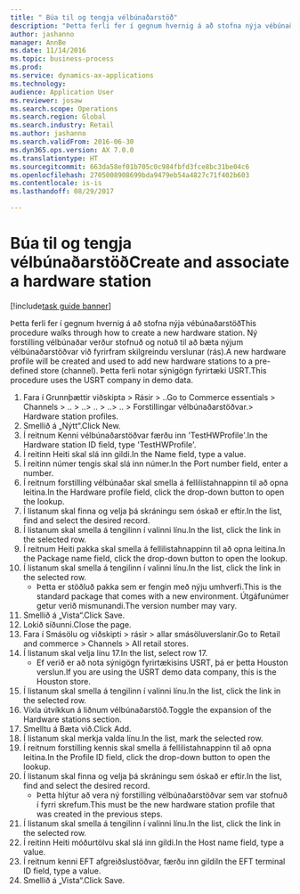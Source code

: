 ```yaml
--- 
title: " Búa til og tengja vélbúnaðarstöð"
description: "Þetta ferli fer í gegnum hvernig á að stofna nýja vébúnaðarstöð"
author: jashanno
manager: AnnBe
ms.date: 11/14/2016
ms.topic: business-process
ms.prod: 
ms.service: dynamics-ax-applications
ms.technology: 
audience: Application User
ms.reviewer: josaw
ms.search.scope: Operations
ms.search.region: Global
ms.search.industry: Retail
ms.author: jashanno
ms.search.validFrom: 2016-06-30
ms.dyn365.ops.version: AX 7.0.0
ms.translationtype: HT
ms.sourcegitcommit: 663da58ef01b705c0c984fbfd3fce8bc31be04c6
ms.openlocfilehash: 2705008908699bda9479eb54a4827c71f402b603
ms.contentlocale: is-is
ms.lasthandoff: 08/29/2017

---
```

# <a name="create-and-associate-a-hardware-station"></a><span data-ttu-id="50f58-103"> Búa til og tengja vélbúnaðarstöð</span><span class="sxs-lookup"><span data-stu-id="50f58-103">Create and associate a hardware station</span></span>

[!include[task guide banner](../includes/task-guide-banner.md)]

<span data-ttu-id="50f58-104">Þetta ferli fer í gegnum hvernig á að stofna nýja vébúnaðarstöð</span><span class="sxs-lookup"><span data-stu-id="50f58-104">This procedure walks through how to create a new hardware station.</span></span> <span data-ttu-id="50f58-105">Ný forstilling vélbúnaðar verður stofnuð og notuð til að bæta nýjum vélbúnaðarstöðvar við fyrirfram skilgreindu verslunar (rás).</span><span class="sxs-lookup"><span data-stu-id="50f58-105">A new hardware profile will be created and used to add new hardware stations to a pre-defined store (channel).</span></span> <span data-ttu-id="50f58-106">Þetta ferli notar sýnigögn fyrirtæki USRT.</span><span class="sxs-lookup"><span data-stu-id="50f58-106">This procedure uses the USRT company in demo data.</span></span>

1. <span data-ttu-id="50f58-107">Fara í Grunnþættir viðskipta > Rásir > ..</span><span class="sxs-lookup"><span data-stu-id="50f58-107">Go to Commerce essentials > Channels > ..</span></span> <span data-ttu-id="50f58-108">> ..</span><span class="sxs-lookup"><span data-stu-id="50f58-108">> ..</span></span> <span data-ttu-id="50f58-109">> ..</span><span class="sxs-lookup"><span data-stu-id="50f58-109">> ..</span></span> <span data-ttu-id="50f58-110">> Forstillingar vélbúnaðarstöðvar.</span><span class="sxs-lookup"><span data-stu-id="50f58-110">> Hardware station profiles.</span></span>
2. <span data-ttu-id="50f58-111">Smellið á „Nýtt“.</span><span class="sxs-lookup"><span data-stu-id="50f58-111">Click New.</span></span>
3. <span data-ttu-id="50f58-112">Í reitnum Kenni vélbúnaðarstöðvar færðu inn 'TestHWProfile'.</span><span class="sxs-lookup"><span data-stu-id="50f58-112">In the Hardware station ID field, type 'TestHWProfile'.</span></span>
4. <span data-ttu-id="50f58-113">Í reitinn Heiti skal slá inn gildi.</span><span class="sxs-lookup"><span data-stu-id="50f58-113">In the Name field, type a value.</span></span>
5. <span data-ttu-id="50f58-114">Í reitinn númer tengis skal slá inn númer.</span><span class="sxs-lookup"><span data-stu-id="50f58-114">In the Port number field, enter a number.</span></span>
6. <span data-ttu-id="50f58-115">Í reitnum forstilling vélbúnaðar skal smella á fellilistahnappinn til að opna leitina.</span><span class="sxs-lookup"><span data-stu-id="50f58-115">In the Hardware profile field, click the drop-down button to open the lookup.</span></span>
7. <span data-ttu-id="50f58-116">Í listanum skal finna og velja þá skráningu sem óskað er eftir.</span><span class="sxs-lookup"><span data-stu-id="50f58-116">In the list, find and select the desired record.</span></span>
8. <span data-ttu-id="50f58-117">Í listanum skal smella á tengilinn í valinni línu.</span><span class="sxs-lookup"><span data-stu-id="50f58-117">In the list, click the link in the selected row.</span></span>
9. <span data-ttu-id="50f58-118">Í reitnum Heiti pakka skal smella á fellilistahnappinn til að opna leitina.</span><span class="sxs-lookup"><span data-stu-id="50f58-118">In the Package name field, click the drop-down button to open the lookup.</span></span>
10. <span data-ttu-id="50f58-119">Í listanum skal smella á tengilinn í valinni línu.</span><span class="sxs-lookup"><span data-stu-id="50f58-119">In the list, click the link in the selected row.</span></span>
    * <span data-ttu-id="50f58-120">Þetta er stöðluð pakka sem er fengin með nýju umhverfi.</span><span class="sxs-lookup"><span data-stu-id="50f58-120">This is the standard package that comes with a new environment.</span></span> <span data-ttu-id="50f58-121">Útgáfunúmer getur verið mismunandi.</span><span class="sxs-lookup"><span data-stu-id="50f58-121">The version number may vary.</span></span>  
11. <span data-ttu-id="50f58-122">Smellið á „Vista“.</span><span class="sxs-lookup"><span data-stu-id="50f58-122">Click Save.</span></span>
12. <span data-ttu-id="50f58-123">Lokið síðunni.</span><span class="sxs-lookup"><span data-stu-id="50f58-123">Close the page.</span></span>
13. <span data-ttu-id="50f58-124">Fara í Smásölu og viðskipti > rásir > allar smásöluverslanir.</span><span class="sxs-lookup"><span data-stu-id="50f58-124">Go to Retail and commerce > Channels > All retail stores.</span></span>
14. <span data-ttu-id="50f58-125">Í listanum skal velja línu 17.</span><span class="sxs-lookup"><span data-stu-id="50f58-125">In the list, select row 17.</span></span>
    * <span data-ttu-id="50f58-126">Ef verið er að nota sýnigögn fyrirtækisins USRT, þá er þetta Houston verslun.</span><span class="sxs-lookup"><span data-stu-id="50f58-126">If you are using the USRT demo data company, this is the Houston store.</span></span>  
15. <span data-ttu-id="50f58-127">Í listanum skal smella á tengilinn í valinni línu.</span><span class="sxs-lookup"><span data-stu-id="50f58-127">In the list, click the link in the selected row.</span></span>
16. <span data-ttu-id="50f58-128">Víxla útvíkkun á liðnum vélbúnaðarstöð.</span><span class="sxs-lookup"><span data-stu-id="50f58-128">Toggle the expansion of the Hardware stations section.</span></span>
17. <span data-ttu-id="50f58-129">Smelltu á Bæta við.</span><span class="sxs-lookup"><span data-stu-id="50f58-129">Click Add.</span></span>
18. <span data-ttu-id="50f58-130">Í listanum skal merkja valda línu.</span><span class="sxs-lookup"><span data-stu-id="50f58-130">In the list, mark the selected row.</span></span>
19. <span data-ttu-id="50f58-131">Í reitnum forstilling kennis skal smella á fellilistahnappinn til að opna leitina.</span><span class="sxs-lookup"><span data-stu-id="50f58-131">In the Profile ID field, click the drop-down button to open the lookup.</span></span>
20. <span data-ttu-id="50f58-132">Í listanum skal finna og velja þá skráningu sem óskað er eftir.</span><span class="sxs-lookup"><span data-stu-id="50f58-132">In the list, find and select the desired record.</span></span>
    * <span data-ttu-id="50f58-133">Þetta hlýtur að vera ný forstilling vélbúnaðarstöðvar sem var stofnuð í fyrri skrefum.</span><span class="sxs-lookup"><span data-stu-id="50f58-133">This must be the new hardware station profile that was created in the previous steps.</span></span>  
21. <span data-ttu-id="50f58-134">Í listanum skal smella á tengilinn í valinni línu.</span><span class="sxs-lookup"><span data-stu-id="50f58-134">In the list, click the link in the selected row.</span></span>
22. <span data-ttu-id="50f58-135">Í reitinn Heiti móðurtölvu skal slá inn gildi.</span><span class="sxs-lookup"><span data-stu-id="50f58-135">In the Host name field, type a value.</span></span>
23. <span data-ttu-id="50f58-136">Í reitnum kenni EFT afgreiðslustöðvar, færðu inn gildi</span><span class="sxs-lookup"><span data-stu-id="50f58-136">In the EFT terminal ID field, type a value.</span></span>
24. <span data-ttu-id="50f58-137">Smellið á „Vista“.</span><span class="sxs-lookup"><span data-stu-id="50f58-137">Click Save.</span></span>


